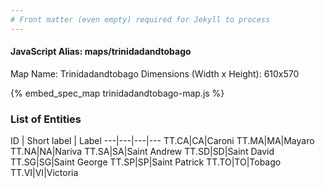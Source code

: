 ```yaml
---
# Front matter (even empty) required for Jekyll to process
---
```


#### JavaScript Alias: maps/trinidadandtobago

Map Name: Trinidadandtobago
Dimensions (Width x Height): 610x570



{% embed_spec_map trinidadandtobago-map.js %}

### List of Entities

ID | Short label | Label
---|---|---|---
TT.CA|CA|Caroni
TT.MA|MA|Mayaro
TT.NA|NA|Nariva
TT.SA|SA|Saint Andrew
TT.SD|SD|Saint David
TT.SG|SG|Saint George
TT.SP|SP|Saint Patrick
TT.TO|TO|Tobago
TT.VI|VI|Victoria

